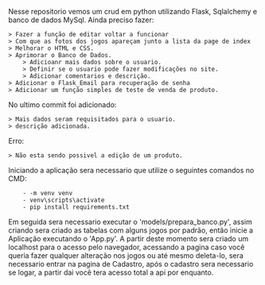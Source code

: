 Nesse repositorio vemos um crud em python utilizando Flask, Sqlalchemy e banco de dados MySql.
Ainda preciso fazer:

    > Fazer a função de editar voltar a funcionar 
    > Com que as fotos dos jogos apareçam junto a lista da page de index
    > Melhorar o HTML e CSS.
    > Aprimorar o Banco de Dados.
        > Adicioanr mais dados sobre o usuario.
        > Definir se o usuario pode fazer modificações no site.
        > Adicionar comentarios e descrição.
    > Adicionar o Flask_Email para recuperação de senha
    > Adicionar um função simples de teste de venda de produto.

No ultimo commit foi adicionado:

    > Mais dados seram requisitados para o usuario.
    > descrição adicionada.

Erro:
    
    > Não esta sendo possivel a edição de um produto.

Iniciando a aplicação sera necessario que utilize o seguintes comandos no CMD:

        - -m venv venv
        - venv\scripts\activate
        - pip install requirements.txt

Em seguida sera necessario executar o 'models/prepara_banco.py', assim criando sera criado as tabelas com alguns jogos por padrão, então inicie a Aplicação executando o 'App.py'.
A partir deste momento sera criado um localhost para o acesso pelo navegador, acessando a pagina caso você queria fazer qualquer alteração nos jogos ou até mesmo deleta-lo, sera necessario entrar na pagina de Cadastro, após o cadastro sera necessario se logar, a partir dai você tera acesso total a api por enquanto.
